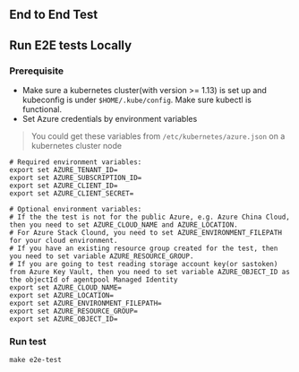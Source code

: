 ## End to End Test

## Run E2E tests Locally
### Prerequisite
 - Make sure a kubernetes cluster(with version >= 1.13) is set up and kubeconfig is under `$HOME/.kube/config`. Make sure kubectl is functional.
 - Set Azure credentials by environment variables
 > You could get these variables from `/etc/kubernetes/azure.json` on a kubernetes cluster node
```
# Required environment variables:
export set AZURE_TENANT_ID=
export set AZURE_SUBSCRIPTION_ID=
export set AZURE_CLIENT_ID=
export set AZURE_CLIENT_SECRET=

# Optional environment variables:
# If the the test is not for the public Azure, e.g. Azure China Cloud, then you need to set AZURE_CLOUD_NAME and AZURE_LOCATION.
# For Azure Stack Clound, you need to set AZURE_ENVIRONMENT_FILEPATH for your cloud environment.
# If you have an existing resource group created for the test, then you need to set variable AZURE_RESOURCE_GROUP.
# If you are going to test reading storage account key(or sastoken) from Azure Key Vault, then you need to set variable AZURE_OBJECT_ID as the objectId of agentpool Managed Identity 
export set AZURE_CLOUD_NAME=
export set AZURE_LOCATION=
export set AZURE_ENVIRONMENT_FILEPATH=
export set AZURE_RESOURCE_GROUP=
export set AZURE_OBJECT_ID=
```

### Run test
```
make e2e-test
```
